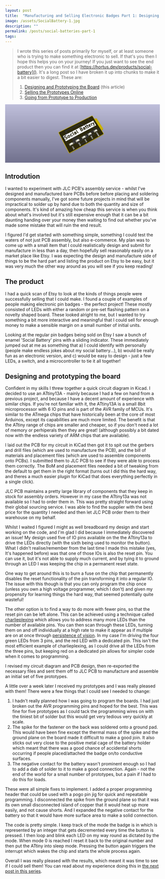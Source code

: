 ```yaml
---
layout: post
title:  "Manufacturing and Selling Electronic Badges Part 1: Designing and Prototyping the board"
image: /assets/SocialBattery-1.jpg
description: ""
permalink: /posts/social-batteries-part-1
tags:
---
```


>I wrote this series of posts primarily for myself, or at least someone who is trying to make something electronic to sell. If that's you then I hope this helps you on your journey!  If you just want to see the end product then you can find it at [https://hortus.dev/products/social-battery](). It's a long post so I have broken it up into chunks to make it a bit easier to digest. These are:
>
>1. [Designing and Prototyping the Board](/posts/social-batteries-part-1) (this article)
>2. [Selling the Prototypes Online](/posts/social-batteries-part-2)
>3. [Going from Prototype to Production](/posts/social-batteries-part-3)

![3D Render of the design in KiCad](/assets/SocialBattery-1.jpg)

## Introdution
I wanted to experiment with JLC PCB's assembly service - whilst I've designed and manufactured bare PCBs before before placing and soldering components manually, I've got some future projects in mind that will be impractical to solder up by hand due to both the quantity and size of components. It's kind of amazing how cheap this service is when you think about what's involved but it's still expensive enough that it can be a bit daunting handing over your money then waiting to find out whether you've made some mistake that will ruin the end result.

I figured I'd get started with something simple, something I could test the waters of not just PCB assembly, but also e-commerce. My plan was to come up with a small item that I could realistically design and submit for manufacture in less than a day, then hopefully sell reasonably easily on a market place like Etsy. I was expecting the design and manufacture side of things to be the hard part and listing the product on Etsy to be easy, but it was very much the other way around as you will see if you keep reading!

## The product
I had a quick scan of Etsy to look at the kinds of things people were successfully selling that I could make. I found a couple of examples of people making electronic pin badges - the perfect project! These mostly consisted of LEDs with either a random or pre-set flashing pattern on a novelty shaped board. These looked alright to me, but I wanted to try something a bit more interactive and meaningful that I could sell for enough money to make a sensible margin on a small number of initial units. 

Looking at the regular pin badges being sold on Etsy I saw a bunch of enamel 'Social Battery' pins with a sliding indicator. These immediately jumped out at me as something that a) I could identify with personally (people make endless jokes about my social battery...), b) would be really fun as an electronic version, and c) would be easy to design - just a few LEDs, a switch, and a microcontroller to tie it all together!

## Designing and prototyping the board
Confident in my skills I threw together a quick circuit diagram in Kicad. I decided to use an ATtiny13A - mainly because I had a few on hand from a previous project, and because I  have a decent amount of experience with similar chips. If you're not familiar with it, the ATtiny13A is a small 8bit microprocessor with 6 IO pins and is part of the AVR family of MCUs. It's similar to the ATmega chips that have historically been at the core of most Arduinos, except its capabilities are much more limited. The benefit is that the ATtiny range of chips are smaller and cheaper, so if you don't need a lot of memory or perhiperals then they are great! (although possibly a bit dated now with the endless variety of ARM chips that are available).

I laid out the PCB for my circuit in KiCad then got it to spit out the gerbers and drill files (which are used to manufacture the PCB), and the bill of materials and placement files (which are used to assemble components onto PCBs). I submitted them to JLC PCB to see if they were able to process them correctly. The BoM and placement files needed a bit of tweaking from the default to get them in the right format (turns out I did this the hard way, and theres a much easier plugin for KiCad that does everything perfectly in a single click). 

JLC PCB maintains a pretty large library of components that they keep in stock for assembly orders. However in my case the ATtiny13a was not available so I had to order them in. This was pretty straight forward using their global sourcing service. I was able to find the supplier with the best price for the quantity I needed and then let JLC PCB order them to their warehouse on my behalf. 

Whilst I waited I figured I might as well breadboard my design and start working on the code, and I'm glad I did because I immediately discovered an issue! My design used  five of IO pins available on the the ATtiny13a to drive the LEDs directly (with the sixth being used to monitor the button). What I didn't realise/remember from the last time I made this mistake (yes, It's happened before) was that one of those IOs is also the reset pin. You can use it, but it's not able to supply much current, and by tying it to ground through an LED I was keeping the chip in a permanent reset state.

One way to get around this is to burn a fuse on the chip that permanently disables the reset functionality of the pin transforming it into a regular IO. The issue with this though is that you can only program the chip once (unless you own a high voltage programmer, which I don't) and given my propensity for learning things the hard way, that seemed potentially quite wasteful!

The other option is to find a way to do more with fewer pins, so that the reset pin can be left alone. This can be achieved using a technique called [charlieplexing](https://en.wikipedia.org/wiki/Charlieplexing) which allows you to address many more LEDs than the number of available pins. You can then scan through these LEDs, turning them on and off individually at a high rate to make it appear as if multiple are on at once through [persistence of vision](https://en.wikipedia.org/wiki/Persistence_of_vision). In my case I'm driving the four green LEDs from 3 pins, and the red LED with a dedicated pin. This isn't the most efficient example of charlieplexing, as I could drive all the LEDs from the three pins, but keeping red on a dedicated pin allows for simpler code when it comes to programming. 

I revised my circuit diagram and PCB design, then re-exported the necessary files and sent them off to JLC PCB to manufacture and assemble an initial set of five prototypes. 

A little over a week later I received my prototypes and I was really pleased with them! There were a few things that I could see I needed to change:

1. I hadn't really planned how I was going to program the boards. I had just broken out the AVR programming pins and hoped for the best. This was fine for five prototypes as I could tack the programming wires on with the tiniest bit of solder but  this would get very tedious very quickly at scale.
2. The spike for the fastener on the back was soldered onto a ground pad. This would have been fine except the thermal mass of the spike and the ground plane on the board made it difficult to make a good join. It also sticks out very close to the positive metal cage of the battery holder which meant that there was a good chance of accidental shorts occurring if people placed/attached the badge on/to conductive surfaces.
3. The negative contact for the battery wasn't prominent enough so I had to add a dab of solder to it to make a good connection. Again - not the end of the world for a small number of prototypes, but a pain if I had to do this for loads.

These were all simple fixes to implement. I added a proper programming header that could be used with a pogo pin jig for quick and repeatable programming. I disconnected the spike from the ground plane so that it was its own small disconnected island of copper that it would heat up more easily, and not cause shorts. And I expanded the negative contact for the battery so that it would have more surface area to make a solid connection.

The code is pretty simple. I keep track of the mode the badge is in which is represented by an integer that gets decremented every time the button is pressed. I then loop and blink each LED on my way round as dictated by the mode. When mode 0 is reached I reset it back to the original number and then put the ATtiny into sleep mode. Pressing the button again triggers the interrupt which wakes the chip and starts the whole process again.

Overall I was really pleased with the results, which meant it was time to see if I could sell them! You can read about my experience doing this in [the next post in this series](/posts/social-batteries-part-2).